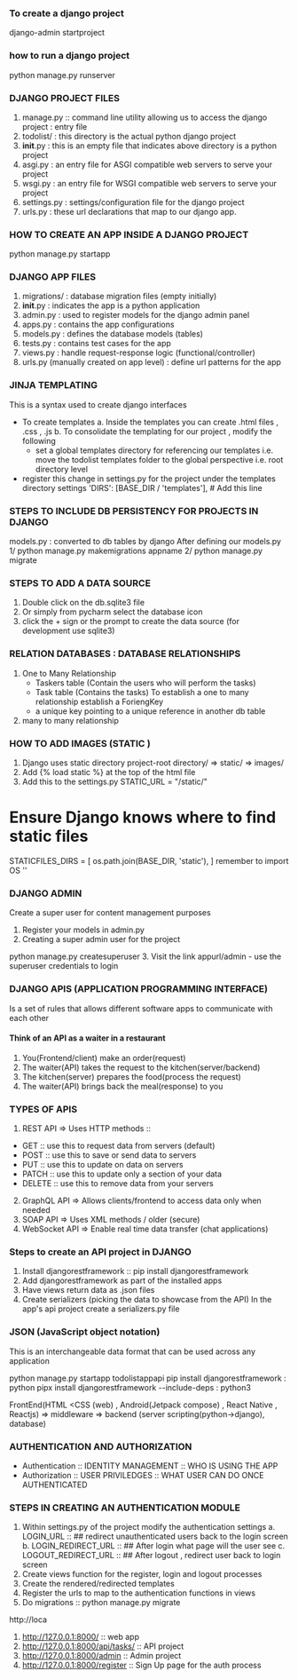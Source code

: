 ### To create a django project 
django-admin startproject <nameofapplication>

### how to run a django project 
python manage.py runserver

### DJANGO PROJECT FILES 
1. manage.py :: command line utility allowing us to access 
the django project : entry file 
2. todolist/ : this directory is the actual python django project 
3. __init__.py : this is an empty file that indicates above 
directory is a python project
4. asgi.py :  an entry file for ASGI compatible web servers
to serve your project 
5. wsgi.py :  an entry file for WSGI compatible web servers
to serve your project
6. settings.py : settings/configuration file for the django
project 
7. urls.py : these url declarations that map to our django app. 

### HOW TO CREATE AN APP INSIDE A DJANGO PROJECT
python manage.py startapp <nameoftheapp>

### DJANGO APP FILES 
1. migrations/ : database migration files (empty initially)
2. __init__.py : indicates the app is a python application 
3. admin.py : used to register models for the django admin panel 
4. apps.py : contains the app configurations 
5. models.py : defines the database models (tables)
6. tests.py : contains test cases for the app 
7. views.py : handle request-response logic (functional/controller)
8. urls.py (manually created on app level) : define url patterns 
for the app


### JINJA TEMPLATING 
This is a syntax used to create django interfaces 
- To create templates
  a. Inside the templates you can create .html files , .css , .js 
  b. To consolidate the templating for our project , modify the following 
     - set a global templates directory for referencing our templates i.e. 
       move the  todolist templates folder to the global perspective 
       i.e. root directory level
- register this change in settings.py for the project under the templates directory
  settings 
              'DIRS': [BASE_DIR / 'templates'],  # Add this line



### STEPS TO INCLUDE DB PERSISTENCY FOR PROJECTS IN DJANGO 
models.py : converted to db tables by django 
After defining our models.py 
1/ python manage.py makemigrations appname 
2/ python manage.py migrate 

### STEPS TO ADD A DATA SOURCE 
1. Double click on the db.sqlite3 file 
2. Or simply from pycharm select the database icon 
3. click the + sign or the prompt to create the data source
   (for development use sqlite3)


### RELATION DATABASES : DATABASE RELATIONSHIPS 
1. One to Many Relationship 
    - Taskers table (Contain the users who will perform the tasks)
    - Task table (Contains the tasks)
To establish a one to many relationship establish a ForiengKey
    - a unique key pointing to a unique reference in another db 
   table
2. many to many relationship

### HOW TO ADD IMAGES (STATIC )
1. Django uses static directory 
project-root directory/ => static/ => images/ 
2. Add {% load static %} at the top of the html file 
3. Add this to the settings.py 
STATIC_URL = "/static/"

# Ensure Django knows where to find static files
STATICFILES_DIRS = [
    os.path.join(BASE_DIR, 'static'),
]
remember to import OS ''

### DJANGO ADMIN 
Create a super user for content management purposes 
1. Register your models in admin.py 
2. Creating a super admin user for the project 

python manage.py createsuperuser 
3. Visit the link appurl/admin - use the superuser credentials to login

### DJANGO APIS (APPLICATION PROGRAMMING INTERFACE)
Is a set of rules that allows different software apps to 
communicate with each other 
#### Think of an API as a waiter in a restaurant 
1. You(Frontend/client) make an order(request)
2. The waiter(API) takes the request to the kitchen(server/backend)
3. The kitchen(server) prepares the food(process the request)
4. The waiter(API) brings back the meal(response) to you 
### TYPES OF APIS 
1. REST API  => Uses HTTP methods ::
- GET :: use this to request data from servers (default)
- POST :: use this to save or send data to servers 
- PUT :: use this to update on data on servers 
- PATCH :: use this to update only a section of your data 
- DELETE :: use this to remove data from your servers 
2. GraphQL API => Allows clients/frontend to access data only when needed
3. SOAP API => Uses XML methods / older (secure)
4. WebSocket API => Enable real time data transfer (chat applications)
### Steps to create an API project in DJANGO 
1. Install djangorestframework :: pip install djangorestframework 
2. Add djangorestframework as part of the installed apps 
3. Have views return data as .json files 
4. Create serializers (picking the data to showcase from the API) 
In the app's api project create a serializers.py file 
### JSON (JavaScript object notation)
This is an interchangeable data format that can be used across any 
application 

 python manage.py startapp todolistappapi
 pip install djangorestframework : python 
 pipx install djangorestframework --include-deps : python3


FrontEnd(HTML <CSS (web) , Android(Jetpack compose) , React Native ,
Reactjs)
=> middleware => backend (server scripting(python->django), database)

### AUTHENTICATION AND AUTHORIZATION 
- Authentication :: IDENTITY MANAGEMENT :: WHO IS USING THE APP 
- Authorization :: USER PRIVILEDGES :: WHAT USER CAN DO ONCE AUTHENTICATED 

### STEPS IN CREATING AN AUTHENTICATION MODULE 
1. Within settings.py of the project modify the authentication
settings 
a. LOGIN_URL :: ## redirect unauthenticated users back to the login screen 
b. LOGIN_REDIRECT_URL :: ## After login what page will the user see 
c. LOGOUT_REDIRECT_URL :: ## After logout , redirect user back to login 
screen
2. Create views function for the register, login and logout processes 
3. Create the rendered/redirected templates 
4. Register the urls to map to the authentication functions in views
5. Do migrations :: python manage.py migrate

http://loca














1. http://127.0.0.1:8000/ :: web app 
2. http://127.0.0.1:8000/api/tasks/  :: API project 
3. http://127.0.0.1:8000/admin :: Admin project 
4. http://127.0.0.1:8000/register :: Sign Up page for the auth process






































